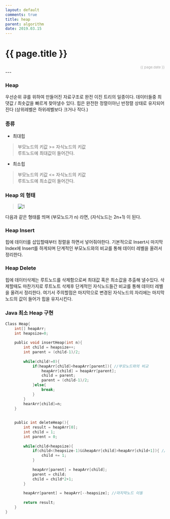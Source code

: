 ```yaml
---
layout: default
comments: true
title: heap
parent: algorithm
date: 2019.03.15
---
```


<h1>{{ page.title }}</h1>  
<div style="text-align:right; font-size:11px; color:#aaa">{{ page.date }} </div>
---

### Heap
우선순위 큐를 위하여 만들어진 자료구조로 완전 이진 트리의 일종이다. 데이터들중 최댓값 / 최솟값을 빠르게 찾아낼수 있다. 힙은 완전한 정렬이아닌 반정렬 상태로 유지되어진다 (상위레벨은 하위레벨보다 크거나 작다.)

### 종류
- 최대힙
> 부모노드의 키값 >= 자식노드의 키값   
> 루트노드에 최대값이 들어간다.  

- 최소힙
> 부모노드의 키값 <= 자식노드의 키값     
> 루트노드에 최소값이 들어간다.

### Heap 의 형태

> ![1]({{site.images}}/algorithm-heap/heap_1.png)

다음과 같은 형태를 띄며 (부모노드가 n) 라면, (자식노드는 2n+1)  이 된다.

### Heap Insert
힙에 데이터를 삽입할때부터 정렬을 하면서 넣어줘야한다. 기본적으로 Insert시 마지막 Index에 Insert를 하게되며 단계적인 부모노드와의 비교를 통해 데이터 레벨을 올려서 정리한다. 

### Heap Delete
힙에 데이터삭제는 루트노드를 삭제함으로써 최대값 혹은 최소값을 추출해 낼수있다. 삭제할때도 마찬가지로 루트노트 삭제후 단계적인 자식노드들간 비교를 통해 데이터 레벨을 올려서 정리한다. 여기서 주의할점은 마지막으로 변경된 자식노드의 자리에는 마지막 노드의 값이 들어가 힙을 유지시킨다.

### Java 최소 Heap 구현
```c
Class Heap{
    int[] heapArr;
    int heapsize=0;
    
    public void insertHeap(int n){
        int child = heapsize++;
        int parent = (child-1)/2;
        
        while(child!=0){
            if(heapArr[child]<heapArr[parent]){ //부모노드와의 비교
                heapArr[child] = heapArr[parent];
                child = parent;
                parent = (child-1)/2;
            }else{
                break;
            }
        }
        hearArr[child]=n;
    }  
   
    
    public int deleteHeap(){
        int result = heapArr[0];
        int child = 1;
        int parent = 0;
        
        while(child<heapsize){
            if(child<(heapsize-1)&&heapArr[child]>heapArr[child+1]){ //자식노드간 비교
                child += 1;
            }
        
            heapArr[parent] = heapArr[child];
            parent = child;
            child = child*2+1;
        }
        
        heapArr[parent] = heapArr[--heapsize]; //마지막노드 이동
        
        return result;
    }
}
```


